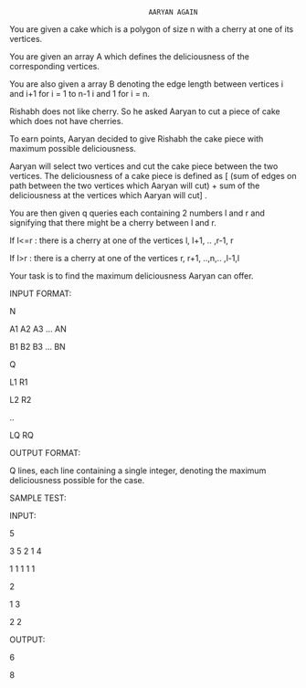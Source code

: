 			                          AARYAN AGAIN
You are given a cake which is a polygon of size n with a cherry at one of its vertices.

You are given an array A which defines the deliciousness of the corresponding vertices.

You are also given a array B denoting the edge length between vertices 
i and i+1 for i = 1 to n-1
i and 1 for i = n. 

Rishabh does not like cherry. So he asked Aaryan to cut a piece of cake which does not have cherries.

To earn points, Aaryan decided to give Rishabh the cake piece with maximum possible deliciousness.

Aaryan will select two vertices and cut the cake piece between the two vertices.
The deliciousness of a cake piece is defined as [ (sum of edges on path between the two vertices which Aaryan will cut) + sum of the deliciousness at the vertices which Aaryan will cut] .


You are then given q queries each containing 2 numbers l and r and signifying that there might be a cherry between l and r.

If l<=r : there is a cherry at one of the vertices l, l+1, .. ,r-1, r 

If l>r : there is a cherry at one of the vertices r, r+1, ..,n,.. ,l-1,l 

Your task is to find the maximum deliciousness Aaryan can offer.

INPUT FORMAT:

N

A1 A2 A3 … AN

B1 B2 B3 … BN

Q

L1 R1

L2 R2

..

LQ RQ


OUTPUT FORMAT:

Q lines, each line containing a single integer, denoting the maximum deliciousness possible for the case.

SAMPLE TEST:

INPUT:

5

3 5 2 1 4

1 1 1 1 1

2

1 3 

2 2


OUTPUT:

6

8

